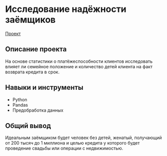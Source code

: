 # Исследование надёжности заёмщиков

[Проект](https://github.com/yaricon/Portfolio/blob/main/02%20Банковские%20заёмщики/Исследование%20надёжности%20заёмщиков.ipynb)

## Описание проекта

На основе статистики о платёжеспособности клиентов исследовать влияет ли семейное положение и количество детей клиента на факт возврата кредита в срок.

## Навыки и инструменты

- Python
- Pandas
- Предобработка данных


## Общий вывод

Идеальным заёмщиком будет человек без детей, женатый, получающий от 200 тысяч до 1 миллиона и целью кредита у которого будет проведение свадьбы или операции с недвижимостью.

